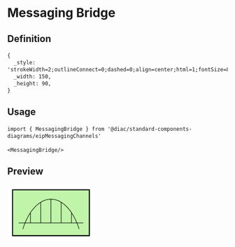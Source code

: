 # Messaging Bridge

## Definition

```
{
  _style: 'strokeWidth=2;outlineConnect=0;dashed=0;align=center;html=1;fontSize=8;shape=mxgraph.eip.messaging_bridge;verticalLabelPosition=bottom;verticalAlign=top;fillColor=#c0f5a9;',
  _width: 150,
  _height: 90,
}
```

## Usage

```
import { MessagingBridge } from '@diac/standard-components-diagrams/eipMessagingChannels'

<MessagingBridge/>
```

## Preview

<img src="./messaging-bridge.png" width="200"/>
